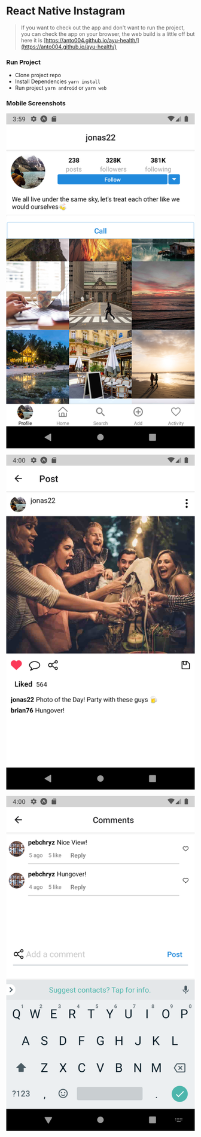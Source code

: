 # React Native Instagram

> If you want to check out the app and don't want to run the project, you can check the app on your browser, the web build is a little off but here it is [https://anto004.github.io/ayu-health/](https://anto004.github.io/ayu-health/)


### Run Project

- Clone project repo
- Install Dependencies
  `yarn install`
- Run project
  `yarn android`
  or
  `yarn web`

### Mobile Screenshots

![screenshot1](/assets/screenshots/Screenshot1.png)

![screenshot2](/assets/screenshots/Screenshot2.png)

![screenshot3](/assets/screenshots/Screenshot3.png)



